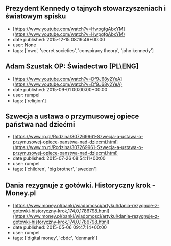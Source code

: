 ## Prezydent Kennedy o tajnych stowarzyszeniach i światowym spisku
 - [https://www.youtube.com/watch?v=HwpgfgAbxYM](https://www.youtube.com/watch?v=HwpgfgAbxYM)
 - date published: 2015-12-15 08:19:46+00:00
 - user: None
 - tags: ['nwo', 'secret societies', 'conspiracy theory', 'john kennedy']

## Adam Szustak OP: Świadectwo [PL\ENG]
 - [https://www.youtube.com/watch?v=Df9J68y2YeA](https://www.youtube.com/watch?v=Df9J68y2YeA)
 - date published: 2015-09-01 00:00:00+00:00
 - user: rumpel
 - tags: ['religion']

## Szwecja a ustawa o przymusowej opiece państwa nad dziećmi
 - [https://www.rp.pl/Rodzina/307269961-Szwecja-a-ustawa-o-przymusowej-opiece-panstwa-nad-dziecmi.html](https://www.rp.pl/Rodzina/307269961-Szwecja-a-ustawa-o-przymusowej-opiece-panstwa-nad-dziecmi.html)
 - date published: 2015-07-26 08:54:11+00:00
 - user: rumpel
 - tags: ['children', 'big brother', 'sweden']

## Dania rezygnuje z gotówki. Historyczny krok - Money.pl
 - [https://www.money.pl/banki/wiadomosci/artykul/dania-rezygnuje-z-gotowki-historyczny-krok,174,0,1786798.html](https://www.money.pl/banki/wiadomosci/artykul/dania-rezygnuje-z-gotowki-historyczny-krok,174,0,1786798.html)
 - date published: 2015-05-06 09:47:14+00:00
 - user: rumpel
 - tags: ['digital money', 'cbdc', 'denmark']

